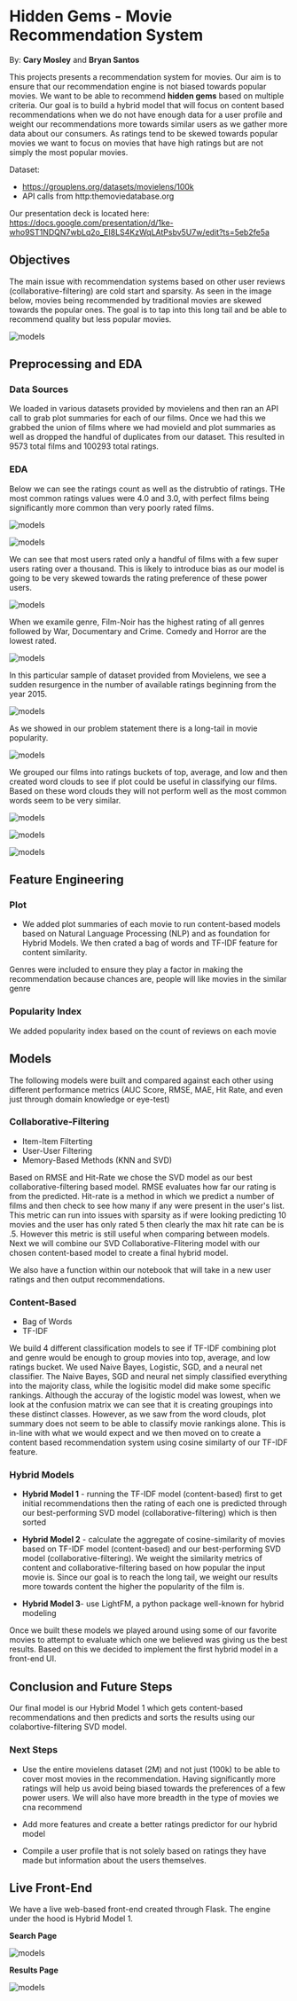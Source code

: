 # Hidden Gems - Movie Recommendation System
By: **Cary Mosley** and **Bryan Santos**


This projects presents a recommendation system for movies. Our aim is to ensure that our recommendation engine is not biased towards popular movies. We want to be able to recommend **hidden gems** based on multiple criteria. Our goal is to build a hybrid model that will focus on content based recommendations when we do not have enough data for a user profile and weight our recommendations more towards similar users as we gather more data about our consumers. As ratings tend to be skewed towards popular movies we want to focus on movies that have high ratings but are not simply the most popular movies.

Dataset: 
- https://grouplens.org/datasets/movielens/100k
- API calls from http:themoviedatabase.org

Our presentation deck is located here: https://docs.google.com/presentation/d/1ke-who9ST1NDQN7wbLq2o_EI8LS4KzWqLAtPsbv5U7w/edit?ts=5eb2fe5a

## Objectives

The main issue with recommendation systems based on other user reviews (collaborative-filtering) are cold start and sparsity. As seen in the image below, movies being recommended by traditional movies are skewed towards the popular ones. The goal is to tap into this long tail and be able to recommend quality but less popular movies.

![models](https://github.com/CaryMosley/Mod4ProjectRecommendation/blob/CaryM/images/longtail.png)

## Preprocessing and EDA

### Data Sources

We loaded in various datasets provided by movielens and then ran an API call to grab plot summaries for each of our films. Once we had this we grabbed the union of films where we had movieId and plot summaries as well as dropped the handful of duplicates from our dataset. This resulted in 9573 total films and 100293 total ratings.

### EDA
Below we can see the ratings count as well as the distrubtio of ratings. THe most common ratings values were 4.0 and 3.0, with perfect films being significantly more common than very poorly rated films.

![models](https://github.com/CaryMosley/Mod4ProjectRecommendation/blob/CaryM/images/ratings.png)

![models](https://github.com/CaryMosley/Mod4ProjectRecommendation/blob/CaryM/images/ratingsdist.png)

We can see that most users rated only a handful of films with a few super users rating over a thousand. This is likely to introduce bias as our model is going to be very skewed towards the rating preference of these power users.

![models](https://github.com/CaryMosley/Mod4ProjectRecommendation/blob/CaryM/images/userdist.png)

When we examile genre, Film-Noir has the highest rating of all genres followed by War, Documentary and Crime. Comedy and Horror are the lowest rated.

![models](https://github.com/CaryMosley/Mod4ProjectRecommendation/blob/CaryM/images/genres.png)

In this particular sample of dataset provided from Movielens, we see a sudden resurgence in the number of available ratings beginning from the year 2015.

![models](https://github.com/CaryMosley/Mod4ProjectRecommendation/blob/CaryM/images/yeardist.png)

As we showed in our problem statement there is a long-tail in movie popularity.

![models](https://github.com/CaryMosley/Mod4ProjectRecommendation/blob/CaryM/images/longtail.png)

We grouped our films into ratings buckets of top, average, and low and then created word clouds to see if plot could be useful in classifying our films. Based on these word clouds they will not perform well as the most common words seem to be very similar. 

![models](https://github.com/CaryMosley/Mod4ProjectRecommendation/blob/CaryM/images/wordcloudtop.png)

![models](https://github.com/CaryMosley/Mod4ProjectRecommendation/blob/CaryM/images/wordcloudavg.png)

![models](https://github.com/CaryMosley/Mod4ProjectRecommendation/blob/CaryM/images/wordcloudlow.png)

## Feature Engineering

### Plot

* We added plot summaries of each movie to run content-based models based on Natural Language Processing (NLP) and as foundation for Hybrid Models. We then crated a bag of words and TF-IDF feature for content similarity.

Genres were included to ensure they play a factor in making the recommendation because chances are, people will like movies in the similar genre


### Popularity Index

We added popularity index based on the count of reviews on each movie

## Models

The following models were built and compared against each other using different performance metrics (AUC Score, RMSE, MAE, Hit Rate, and even just through domain knowledge or eye-test)

### Collaborative-Filtering
* Item-Item Filterting
* User-User Filtering
* Memory-Based Methods (KNN and SVD)

Based on RMSE and Hit-Rate we chose the SVD model as our best collaborative-filtering based model. RMSE evaluates how far our rating is from the predicted. Hit-rate is a method in which we predict a number of films and then check to see how many if any were present in the user's list. This metric can run into issues with sparsity as if were looking predicting 10 movies and the user has only rated 5 then clearly the max hit rate can be is .5. However this metric is still useful when comparing between models. Next we will combine our SVD Collaborative-Flitering model with our chosen content-based model to create a final hybrid model.

We also have a function within our notebook that will take in a new user ratings and then output recommendations.

### Content-Based
* Bag of Words
* TF-IDF

We build 4 different classification models to see if TF-IDF combining plot and genre would be enough to group movies into top, average, and low ratings bucket. We used Naive Bayes, Logistic, SGD, and a neural net classifier. The Naive Bayes, SGD and neural net simply classified everything into the majority class, while the logisitic model did make some specific rankings. Although the accuray of the logistic model was lowest, when we look at the confusion matrix we can see that it is creating groupings into these distinct classes. However, as we saw from the word clouds, plot summary does not seem to be able to classify movie rankings alone. This is in-line with what we would expect and we then moved on to create a content based recommendation system using cosine similarty of our TF-IDF feature.

### Hybrid Models
* **Hybrid Model 1** - running the TF-IDF model (content-based) first to get initial recommendations then the rating of each one is predicted through our best-performing SVD model (collaborative-filtering) which is then sorted

* **Hybrid Model 2** - calculate the aggregate of cosine-similarity of movies based on TF-IDF model (content-based) and our best-performing SVD model (collaborative-filtering). We weight the similarity metrics of content and collaborative-filtering based on how popular the input movie is. Since our goal is to reach the long tail, we weight our results more towards content the higher the popularity of the film is. 

* **Hybrid Model 3**- use LightFM, a python package well-known for hybrid modeling

Once we built these models we played around using some of our favorite movies to attempt to evaluate which one we believed was giving us the best results. Based on this we decided to implement the first hybrid model in a front-end UI.

## Conclusion and Future Steps

Our final model is our Hybrid Model 1 which gets content-based recommendations and then predicts and sorts the results using our colabortive-filtering SVD model.

### Next Steps

* Use the entire movielens dataset (2M) and not just (100k) to be able to cover most movies in the recommendation. Having significantly more ratings will help us avoid being biased towards the preferences of a few power users. We will also have more breadth in the type of movies we cna recommend 

* Add more features and create a better ratings predictor for our hybrid model

* Compile a user profile that is not solely based on ratings they have made but information about the users themselves.

## Live Front-End
We have a live web-based front-end created through Flask. The engine under the hood is Hybrid Model 1.

**Search Page**

![models](https://github.com/CaryMosley/Mod4ProjectRecommendation/blob/CaryM/images/live1.png)

**Results Page**

![models](https://github.com/CaryMosley/Mod4ProjectRecommendation/blob/CaryM/images/live2.png)

